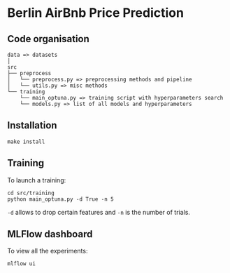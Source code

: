 # Berlin AirBnb Price Prediction



## Code organisation
    data => datasets
    │
    src
    ├── preprocess
    │   └── preprocess.py => preprocessing methods and pipeline
    │   └── utils.py => misc methods
    └── training
        └── main_optuna.py => training script with hyperparameters search
        └── models.py => list of all models and hyperparameters

## Installation

    make install

## Training

To launch a training:

    cd src/training
    python main_optuna.py -d True -n 5

```-d``` allows to drop certain features and ```-n``` is the number of trials.

## MLFlow dashboard

To view all the experiments:

    mlflow ui
